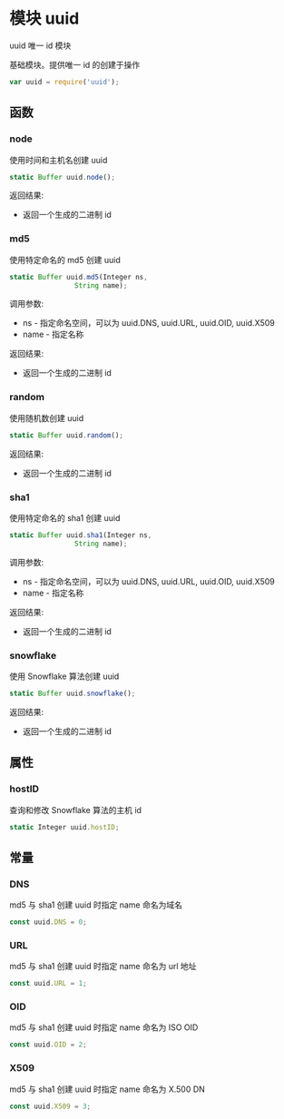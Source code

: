 # 模块 uuid
uuid 唯一 id 模块

基础模块。提供唯一 id 的创建于操作
```JavaScript
var uuid = require('uuid');
```
## 函数
        
### node
使用时间和主机名创建 uuid
```JavaScript
static Buffer uuid.node();
```

返回结果:
* 返回一个生成的二进制 id

### md5
使用特定命名的 md5 创建 uuid
```JavaScript
static Buffer uuid.md5(Integer ns,
                String name);
```

调用参数:
* ns - 指定命名空间，可以为 uuid.DNS, uuid.URL, uuid.OID, uuid.X509
* name - 指定名称

返回结果:
* 返回一个生成的二进制 id

### random
使用随机数创建 uuid
```JavaScript
static Buffer uuid.random();
```

返回结果:
* 返回一个生成的二进制 id

### sha1
使用特定命名的 sha1 创建 uuid
```JavaScript
static Buffer uuid.sha1(Integer ns,
                String name);
```

调用参数:
* ns - 指定命名空间，可以为 uuid.DNS, uuid.URL, uuid.OID, uuid.X509
* name - 指定名称

返回结果:
* 返回一个生成的二进制 id

### snowflake
使用 Snowflake 算法创建 uuid
```JavaScript
static Buffer uuid.snowflake();
```

返回结果:
* 返回一个生成的二进制 id

## 属性
        
### hostID
查询和修改 Snowflake 算法的主机 id
```JavaScript
static Integer uuid.hostID;
```

## 常量
        
### DNS
md5 与 sha1 创建 uuid 时指定 name 命名为域名
```JavaScript
const uuid.DNS = 0;
```

### URL
md5 与 sha1 创建 uuid 时指定 name 命名为 url 地址
```JavaScript
const uuid.URL = 1;
```

### OID
md5 与 sha1 创建 uuid 时指定 name 命名为 ISO OID
```JavaScript
const uuid.OID = 2;
```

### X509
md5 与 sha1 创建 uuid 时指定 name 命名为 X.500 DN
```JavaScript
const uuid.X509 = 3;
```

